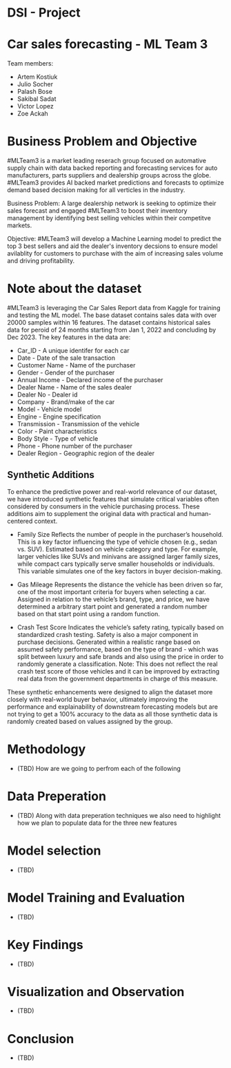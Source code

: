# DSI - Project 

# Car sales forecasting - ML Team 3 

Team members: 

- Artem Kostiuk
- Julio Socher
- Palash Bose
- Sakibal Sadat 
- Victor Lopez
- Zoe Ackah 

# Business Problem and Objective 
#MLTeam3 is a market leading reserach group focused on automative supply chain with data backed reporting and forecasting services for auto manufacturers, parts suppliers and dealership groups across the globe. #MLTeam3 provides AI backed market predictions and forecasts to optimize demand based decision making for all verticles in the industry. 

Business Problem:
A large dealership network is seeking to optimize their sales forecast and engaged #MLTeam3 to boost their inventory management by identifying best selling vehicles within their competitve markets. 

Objective:
#MLTeam3 will develop a Machine Learning model to predict the top 3 best sellers and aid the dealer's inventory decsions to ensure model avilablity for customers to purchase with the aim of increasing sales volume and driving profitability. 

# Note about the dataset
#MLTeam3 is leveraging the Car Sales Report data from Kaggle for training and testing the ML model. The base dataset contains sales data with over 20000 samples within 16 features. The dataset contains historical sales data for peroid of 24 months starting from Jan 1, 2022 and concluding by Dec 2023. The key features in the data are:

- Car_ID - A unique identifer for each car 
- Date - Date of the sale transaction 
- Customer Name - Name of the purchaser
- Gender - Gender of the purchaser
- Annual Income - Declared income of the purchaser
- Dealer Name - Name of the sales dealer
- Dealer No - Dealer id  
- Company - Brand/make of the car
- Model - Vehicle model 
- Engine - Engine specification 
- Transmission - Transmission of the vehicle 
- Color - Paint characteristics
- Body Style - Type of vehicle 
- Phone - Phone number of the purchaser
- Dealer Region - Geographic region of the dealer 

## Synthetic Additions
To enhance the predictive power and real-world relevance of our dataset, we have introduced synthetic features that simulate critical variables often considered by consumers in the vehicle purchasing process. These additions aim to supplement the original data with practical and human-centered context.

- Family Size
Reflects the number of people in the purchaser’s household. This is a key factor influencing the type of vehicle chosen (e.g., sedan vs. SUV). Estimated based on vehicle category and type. For example, larger vehicles like SUVs and minivans are assigned larger family sizes, while compact cars typically serve smaller households or individuals. This variable simulates one of the key factors in buyer decision-making.

- Gas Mileage
Represents the distance the vehicle has been driven so far, one of the most important criteria for buyers when selecting a car. Assigned in relation to the vehicle’s brand, type, and price, we have determined a arbitrary start point and generated a random number based on that start point using a random function.

- Crash Test Score
Indicates the vehicle’s safety rating, typically based on standardized crash testing. Safety is also a major component in purchase decisions. Generated within a realistic range based on assumed safety performance, based on the type of brand - which was split between luxury and safe brands and also using the price in order to randomly generate a classification. Note: This does not reflect the real crash test score of those vehicles and it can be improved by extracting real data from the government departments in charge of this measure.

These synthetic enhancements were designed to align the dataset more closely with real-world buyer behavior, ultimately improving the performance and explainability of downstream forecasting models but are not trying to get a 100% accuracy to the data as all those synthetic data is randomly created based on values assigned by the group.

# Methodology
- (TBD) How are we going to perfrom each of the following

# Data Preperation 
- (TBD) Along with data preperation techniques we also need to highlight how we plan to populate data for the three new features 

# Model selection 
- (TBD) 

# Model Training and Evaluation 
- (TBD)

# Key Findings 
- (TBD)

# Visualization and Observation 
- (TBD)

# Conclusion 
- (TBD)

